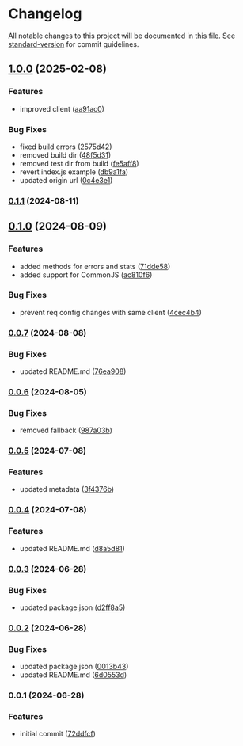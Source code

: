 # Changelog

All notable changes to this project will be documented in this file. See [standard-version](https://github.com/conventional-changelog/standard-version) for commit guidelines.

## [1.0.0](https://github.com/cedrickah/resilient-client/compare/v0.1.1...v1.0.0) (2025-02-08)


### Features

* improved client ([aa91ac0](https://github.com/cedrickah/resilient-client/commit/aa91ac0eb40d530300729bee9523fe3c706da8ba))


### Bug Fixes

* fixed build errors ([2575d42](https://github.com/cedrickah/resilient-client/commit/2575d42e51f23cca7848ee5c75730b1658dde826))
* removed build dir ([48f5d31](https://github.com/cedrickah/resilient-client/commit/48f5d31ba336c16e0d38f786646e03fcc338fc5c))
* removed test dir from build ([fe5aff8](https://github.com/cedrickah/resilient-client/commit/fe5aff86b7d6a11b27f19d970ef1f64e073d7186))
* revert index.js example ([db9a1fa](https://github.com/cedrickah/resilient-client/commit/db9a1fa0d200882acd302e0308095f898a9a06c0))
* updated origin url ([0c4e3e1](https://github.com/cedrickah/resilient-client/commit/0c4e3e14567bfd430174e692e5597569a0490dc5))

### [0.1.1](https://github.com/cedrick-ah/resilient-client/compare/v0.1.0...v0.1.1) (2024-08-11)

## [0.1.0](https://github.com/cedrick-ah/resilient-client/compare/v0.0.7...v0.1.0) (2024-08-09)


### Features

* added methods for errors and stats ([71dde58](https://github.com/cedrick-ah/resilient-client/commit/71dde58fda5fbebf97e2fe9919269a085a776fb5))
* added support for CommonJS ([ac810f6](https://github.com/cedrick-ah/resilient-client/commit/ac810f6155b1b840b466b415d0a2f4a03349ab96))


### Bug Fixes

* prevent req config changes with same client ([4cec4b4](https://github.com/cedrick-ah/resilient-client/commit/4cec4b4525f4acfadb6a443d88c75ef1718a5f16))

### [0.0.7](https://github.com/cedrick-ah/resilient-client/compare/v0.0.6...v0.0.7) (2024-08-08)


### Bug Fixes

* updated README.md ([76ea908](https://github.com/cedrick-ah/resilient-client/commit/76ea908eea5ac7121bb57ab03bc40c35be4c9dff))

### [0.0.6](https://github.com/cedrick-ah/resilient-client/compare/v0.0.5...v0.0.6) (2024-08-05)


### Bug Fixes

* removed fallback ([987a03b](https://github.com/cedrick-ah/resilient-client/commit/987a03be252a1f98326f0acbedca0b09450e3302))

### [0.0.5](https://github.com/cedrick-ah/resilient-client/compare/v0.0.4...v0.0.5) (2024-07-08)


### Features

* updated metadata ([3f4376b](https://github.com/cedrick-ah/resilient-client/commit/3f4376b1d531383ba51ecf6ba8fc94ef0d2d9c31))

### [0.0.4](https://github.com/cedrick-ah/resilient-client/compare/v0.0.3...v0.0.4) (2024-07-08)


### Features

* updated README.md ([d8a5d81](https://github.com/cedrick-ah/resilient-client/commit/d8a5d819faa83437b7e0e8b88d562513a6efec06))

### [0.0.3](https://github.com/cedrick-ah/resilient-client/compare/v0.0.2...v0.0.3) (2024-06-28)


### Bug Fixes

* updated package.json ([d2ff8a5](https://github.com/cedrick-ah/resilient-client/commit/d2ff8a5137ac01cae2c17c6d54c5e9ee27a78069))

### [0.0.2](https://github.com/cedrick-ah/ts-node-pckg-starter/compare/v0.0.1...v0.0.2) (2024-06-28)


### Bug Fixes

* updated package.json ([0013b43](https://github.com/cedrick-ah/ts-node-pckg-starter/commit/0013b4303fb5a56a2496541886abf5d0a52109ed))
* updated README.md ([6d0553d](https://github.com/cedrick-ah/ts-node-pckg-starter/commit/6d0553dc89c47c9f9432d4f75627044a88904144))

### 0.0.1 (2024-06-28)


### Features

* initial commit ([72ddfcf](https://github.com/KryptaPay/ts-node-pckg-starter/commit/72ddfcf134f98d02dc9c77ba45d105dab3a7a45f))
